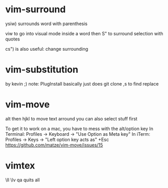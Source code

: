 
# vim-surround
  ysiw) surrounds word with parenthesis

  viw to go into visual mode inside a word
  then S" to surround selection with quotes

  cs") is also useful: change surrounding


# vim-substitution
  by kevin ;)
  note: PlugInstall basically just does git clone
  ,s to find replace

# vim-move
 alt then hjkl
 to move text arround
you can also select stuff first

To get it to work on a mac, you have to mess with the alt/option key 
In Terminal: Profiles -> Keyboard -> "Use Option as Meta key"
In iTerm: Profiles -> Keys -> "Left option key acts as" +Esc
https://github.com/matze/vim-move/issues/15


# vimtex
\ll
\lv
qa quits all
